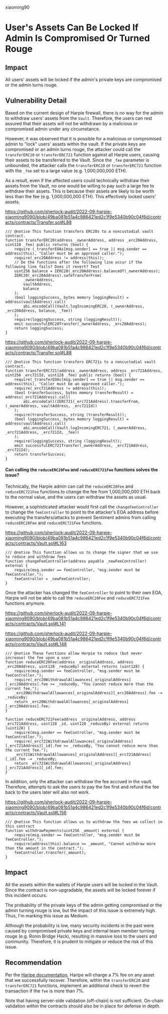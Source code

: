 xiaoming90
# User's Assets Can Be Locked If Admin Is Compromised Or Turned Rouge

## Impact

All users' assets will be locked if the admin's private keys are compromised or the admin turns rouge.

## Vulnerability Detail

Based on the current design of Harpie firewall, there is no way for the admin to withdraw users' assets from the `Vault`. Therefore, the users can rest assured that their assets will not be withdrawn by a malicious or compromised admin under any circumstance.

However, it was observed that it is possible for a malicious or compromised admin to "lock" users' assets within the vault. If the private keys are compromised or an admin turns rouge, the attacker could call the `transferERC20` or `transferERC721` function against all Harpie users, causing their assets to be transferred to the Vault. Since the `_fee` parameter is unbounded, the attacker calls the `transferERC20` or `transferERC721` function with the `_fee` set to a large value (e.g. 1,000,000,000 ETH).

As a result, even if the affected users could technically withdraw their assets from the Vault, no one would be willing to pay such a large fee to withdraw their assets. This is because their assets are likely to be worth less than the fee (e.g. 1,000,000,000 ETH). This effectively locked users' assets.

https://github.com/sherlock-audit/2022-09-harpie-xiaoming9090/blob/49ba081b51a4c986421ed2c1f9e5340b90c04f6d/contracts/contracts/Transfer.sol#L88

```solidity
/// @notice This function transfers ERC20s to a noncustodial vault contract.
function transferERC20(address _ownerAddress, address _erc20Address, uint128 _fee) public returns (bool) {
    require (_transferEOAs[msg.sender] == true || msg.sender == address(this), "Caller must be an approved caller.");
    require(_erc20Address != address(this));
    // Do the functions after the following line occur if the following line fails? Does it revert? Test
    uint256 balance = IERC20(_erc20Address).balanceOf(_ownerAddress);
    IERC20(_erc20Address).safeTransferFrom(
        _ownerAddress, 
        vaultAddress, 
        balance
    );
    (bool loggingSuccess, bytes memory loggingResult) = address(vaultAddress).call(
        abi.encodeCall(Vault.logIncomingERC20, (_ownerAddress, _erc20Address, balance, _fee))
    );
    require(loggingSuccess, string (loggingResult));
    emit successfulERC20Transfer(_ownerAddress, _erc20Address);
    return loggingSuccess;
}
```

https://github.com/sherlock-audit/2022-09-harpie-xiaoming9090/blob/49ba081b51a4c986421ed2c1f9e5340b90c04f6d/contracts/contracts/Transfer.sol#L88

```solidity
/// @notice This function transfers ERC721s to a noncustodial vault contract.
function transferERC721(address _ownerAddress, address _erc721Address, uint256 _erc721Id, uint128 _fee) public returns (bool) {
    require(_transferEOAs[msg.sender] == true || msg.sender == address(this), "Caller must be an approved caller.");
    require(_erc721Address != address(this));
    (bool transferSuccess, bytes memory transferResult) = address(_erc721Address).call(
        abi.encodeCall(IERC721(_erc721Address).transferFrom, (_ownerAddress, vaultAddress, _erc721Id))
    );
    require(transferSuccess, string (transferResult));
    (bool loggingSuccess, bytes memory loggingResult) = address(vaultAddress).call(
        abi.encodeCall(Vault.logIncomingERC721, (_ownerAddress, _erc721Address, _erc721Id, _fee))
    );
    require(loggingSuccess, string (loggingResult));
    emit successfulERC721Transfer(_ownerAddress, _erc721Address, _erc721Id);
    return transferSuccess;
}
```

#### Can calling the `reduceERC20Fee` and `reduceERC721Fee` functions solves the issue?

Technically, the Harpie admin can call the `reduceERC20Fee` and `reduceERC721Fee` functions to change the fee from 1,000,000,000 ETH back to the normal value, and the users can withdraw the assets as usual.

However, a sophisticated attacker would first call the `changeFeeController` to change the `feeController` to point to the attacker's EOA address before executing the transfers/attacks to prevent Sentiment admins from calling  `reduceERC20Fee` and `reduceERC721Fee` functions.

https://github.com/sherlock-audit/2022-09-harpie-xiaoming9090/blob/49ba081b51a4c986421ed2c1f9e5340b90c04f6d/contracts/contracts/Vault.sol#L163

```solidity
/// @notice This function allows us to change the signer that we use to reduce and withdraw fees
function changeFeeController(address payable _newFeeController) external {
    require(msg.sender == feeController, "msg.sender must be feeController.");
    feeController = _newFeeController;
}
```

Once the attacker has changed the `feeController` to point to their own EOA, Harpie will not be able to call the `reduceERC20Fee` and `reduceERC721Fee` functions anymore.

https://github.com/sherlock-audit/2022-09-harpie-xiaoming9090/blob/49ba081b51a4c986421ed2c1f9e5340b90c04f6d/contracts/contracts/Vault.sol#L141

https://github.com/sherlock-audit/2022-09-harpie-xiaoming9090/blob/49ba081b51a4c986421ed2c1f9e5340b90c04f6d/contracts/contracts/Vault.sol#L148

```solidity
/// @notice These functions allow Harpie to reduce (but never increase) the fee upon a user
function reduceERC20Fee(address _originalAddress, address _erc20Address, uint128 _reduceBy) external returns (uint128) {
    require(msg.sender == feeController, "msg.sender must be feeController.");
    require(_erc20WithdrawalAllowances[_originalAddress][_erc20Address].fee >= _reduceBy, "You cannot reduce more than the current fee.");
    _erc20WithdrawalAllowances[_originalAddress][_erc20Address].fee -= _reduceBy;
    return _erc20WithdrawalAllowances[_originalAddress][_erc20Address].fee;
}

function reduceERC721Fee(address _originalAddress, address _erc721Address, uint128 _id, uint128 _reduceBy) external returns (uint128) {
    require(msg.sender == feeController, "msg.sender must be feeController.");
    require(_erc721WithdrawalAllowances[_originalAddress][_erc721Address][_id].fee >= _reduceBy, "You cannot reduce more than the current fee.");
    _erc721WithdrawalAllowances[_originalAddress][_erc721Address][_id].fee -= _reduceBy;
    return _erc721WithdrawalAllowances[_originalAddress][_erc721Address][_id].fee;
}
```

In addition, only the attacker can withdraw the fee accrued in the vault. Therefore, attempts to ask the users to pay the fee first and refund the fee back to the users later will also not work.

https://github.com/sherlock-audit/2022-09-harpie-xiaoming9090/blob/49ba081b51a4c986421ed2c1f9e5340b90c04f6d/contracts/contracts/Vault.sol#L156

```solidity
/// @notice This function allows us to withdraw the fees we collect in this contract
function withdrawPayments(uint256 _amount) external {
    require(msg.sender == feeController, "msg.sender must be feeController.");
    require(address(this).balance >= _amount, "Cannot withdraw more than the amount in the contract.");
    feeController.transfer(_amount);
}
```

## Impact

All the assets within the wallets of Harpie users will be locked in the Vault. Since the contract is non-upgradable, the assets will be locked forever if this incident occurs.

The probability of the private keys of the admin getting compromised or the admin turning rouge is low, but the impact of this issue is extremely high. Thus, I'm marking this issue as Medium.

Although the probability is low, many security incidents in the past were caused by compromised private keys and internal team member turning rouge (e.g. Ronin Bridge Hack), resulting in massive loss to the users and community. Therefore, it is prudent to mitigate or reduce the risk of this issue.

## Recommendation

Per the [Haripe documentation](https://harpie.gitbook.io/welcome-to-the-harpie-docs/about/pricing), Haripe will charge a 7% fee on any asset that we successfully recover. Therefore, within the `transferERC20` and `transferERC721` functions, implement an additional check to revert the transaction if the `fee` is more than 7%.

Note that having server-side validation (off-chain) is not sufficient. On-chain validation within the contracts should also be in place for defense in depth.